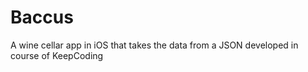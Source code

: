 # Baccus
A wine cellar app in iOS that takes the data from a JSON developed in course of KeepCoding
